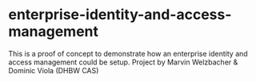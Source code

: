 # enterprise-identity-and-access-management
This is a proof of concept to demonstrate how an enterprise identity and access management could be setup. Project by Marvin Welzbacher &amp; Dominic Viola (DHBW CAS)
